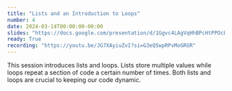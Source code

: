 ```yaml
---
title: "Lists and an Introduction to Loops"
number: 4
date: 2024-03-14T00:00:00-00:00
slides: "https://docs.google.com/presentation/d/1Ggvc4LAgVqHhBPcHtPPOcbi1h1t2P0SAf7OnrO2WhNM/edit?usp=sharing"
ready: True
recording: "https://youtu.be/JG7XAyiuZvI?si=G3eQ5wpRPvMoGRGR"
---
```


This session introduces lists and loops. Lists store multiple values while loops repeat a section of code a certain number of times. Both lists and loops are crucial to keeping our code dynamic.